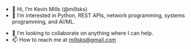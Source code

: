 - 👋 Hi, I’m Kevin Mills (@millsks)
- 👀 I’m interested in Python, REST APIs, network programming, systems programming, and AI/ML.
<!---
- 🌱 I’m currently working on my Masters in Computer Science at the University of South Dakota.
--->
- 💞️ I’m looking to collaborate on anything where I can help.
- 📫 How to reach me at millsks@gmail.com

<!---
millsks/millsks is a ✨ special ✨ repository because its `README.md` (this file) appears on your GitHub profile.
You can click the Preview link to take a look at your changes.
--->
